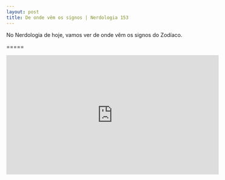 ```yaml
---
layout: post
title: De onde vêm os signos | Nerdologia 153
---
```


No Nerdologia de hoje, vamos ver de onde vêm os signos do Zodíaco.

=====

<iframe width="560" height="315" src="https://www.youtube.com/embed/az6R9amrNjc" frameborder="0" allowfullscreen></iframe>
